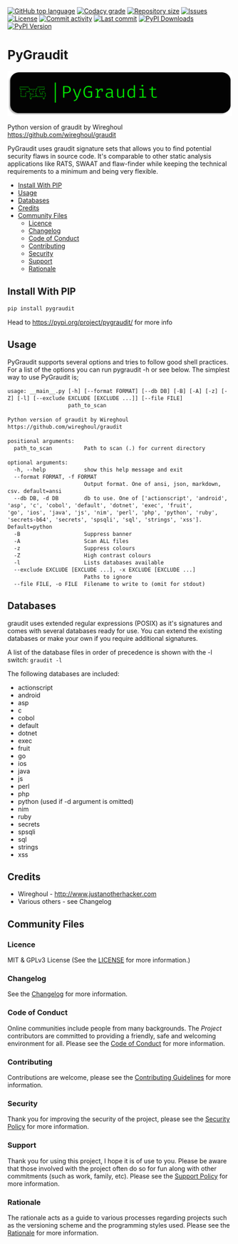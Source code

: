 [![GitHub top language](https://img.shields.io/github/languages/top/FHPythonUtils/PyGraudit.svg?style=for-the-badge)](../../)
[![Codacy grade](https://img.shields.io/codacy/grade/[codacy-proj-id].svg?style=for-the-badge)](https://www.codacy.com/manual|gh/FHPythonUtils/PyGraudit)
[![Repository size](https://img.shields.io/github/repo-size/FHPythonUtils/PyGraudit.svg?style=for-the-badge)](../../)
[![Issues](https://img.shields.io/github/issues/FHPythonUtils/PyGraudit.svg?style=for-the-badge)](../../issues)
[![License](https://img.shields.io/github/license/FHPythonUtils/PyGraudit.svg?style=for-the-badge)](/LICENSE.md)
[![Commit activity](https://img.shields.io/github/commit-activity/m/FHPythonUtils/PyGraudit.svg?style=for-the-badge)](../../commits/master)
[![Last commit](https://img.shields.io/github/last-commit/FHPythonUtils/PyGraudit.svg?style=for-the-badge)](../../commits/master)
[![PyPI Downloads](https://img.shields.io/pypi/dm/pygraudit.svg?style=for-the-badge)](https://pypi.org/project/pygraudit/)
[![PyPI Version](https://img.shields.io/pypi/v/pygraudit.svg?style=for-the-badge)](https://pypi.org/project/pygraudit/)


<!-- omit in toc -->
# PyGraudit

<img src="readme-assets/icons/name.png" alt="Project Icon" width="750">

Python version of graudit by Wireghoul https://github.com/wireghoul/graudit

PyGraudit uses graudit signature sets that allows you to find potential
security flaws in source code. It's comparable to
other static analysis applications like RATS, SWAAT and flaw-finder while
keeping the technical requirements to a minimum and being very flexible.


- [Install With PIP](#install-with-pip)
- [Usage](#usage)
- [Databases](#databases)
- [Credits](#credits)
- [Community Files](#community-files)
	- [Licence](#licence)
	- [Changelog](#changelog)
	- [Code of Conduct](#code-of-conduct)
	- [Contributing](#contributing)
	- [Security](#security)
	- [Support](#support)
	- [Rationale](#rationale)


## Install With PIP

```python
pip install pygraudit
```

Head to https://pypi.org/project/pygraudit/ for more info


## Usage

PyGraudit supports several options and tries to follow good shell practices. For
a list of the options you can run pygraudit -h or see below. The simplest way to
use PyGraudit is;

```none
usage: __main__.py [-h] [--format FORMAT] [--db DB] [-B] [-A] [-z] [-Z] [-l] [--exclude EXCLUDE [EXCLUDE ...]] [--file FILE]
                   path_to_scan

Python version of graudit by Wireghoul https://github.com/wireghoul/graudit

positional arguments:
  path_to_scan          Path to scan (.) for current directory

optional arguments:
  -h, --help            show this help message and exit
  --format FORMAT, -f FORMAT
                        Output format. One of ansi, json, markdown, csv. default=ansi
  --db DB, -d DB        db to use. One of ['actionscript', 'android', 'asp', 'c', 'cobol', 'default', 'dotnet', 'exec', 'fruit',
'go', 'ios', 'java', 'js', 'nim', 'perl', 'php', 'python', 'ruby', 'secrets-b64', 'secrets', 'spsqli', 'sql', 'strings', 'xss'].
Default=python
  -B                    Suppress banner
  -A                    Scan ALL files
  -z                    Suppress colours
  -Z                    High contrast colours
  -l                    Lists databases available
  --exclude EXCLUDE [EXCLUDE ...], -x EXCLUDE [EXCLUDE ...]
                        Paths to ignore
  --file FILE, -o FILE  Filename to write to (omit for stdout)
```

## Databases

graudit uses extended regular expressions (POSIX) as it's signatures and comes
with several databases ready for use. You can extend the existing databases or
make your own if you require additional signatures.


A list of the database files in order of precedence is shown with the -l switch:
`graudit -l`

The following databases are included:
  - actionscript
  - android
  - asp
  - c
  - cobol
  - default
  - dotnet
  - exec
  - fruit
  - go
  - ios
  - java
  - js
  - perl
  - php
  - python (used if -d argument is omitted)
  - nim
  - ruby
  - secrets
  - spsqli
  - sql
  - strings
  - xss



## Credits

  - Wireghoul - http://www.justanotherhacker.com
  - Various others - see Changelog


## Community Files
### Licence
MIT & GPLv3 License
(See the [LICENSE](/LICENSE.md) for more information.)

### Changelog
See the [Changelog](/CHANGELOG.md) for more information.

### Code of Conduct
Online communities include people from many backgrounds. The *Project*
contributors are committed to providing a friendly, safe and welcoming
environment for all. Please see the
[Code of Conduct](https://github.com/FHPythonUtils/.github/blob/master/CODE_OF_CONDUCT.md)
 for more information.

### Contributing
Contributions are welcome, please see the
[Contributing Guidelines](https://github.com/FHPythonUtils/.github/blob/master/CONTRIBUTING.md)
for more information.

### Security
Thank you for improving the security of the project, please see the
[Security Policy](https://github.com/FHPythonUtils/.github/blob/master/SECURITY.md)
for more information.

### Support
Thank you for using this project, I hope it is of use to you. Please be aware that
those involved with the project often do so for fun along with other commitments
(such as work, family, etc). Please see the
[Support Policy](https://github.com/FHPythonUtils/.github/blob/master/SUPPORT.md)
for more information.

### Rationale
The rationale acts as a guide to various processes regarding projects such as
the versioning scheme and the programming styles used. Please see the
[Rationale](https://github.com/FHPythonUtils/.github/blob/master/RATIONALE.md)
for more information.
